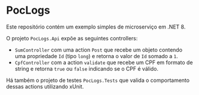 # PocLogs
Este repositório contém um exemplo simples de microserviço em .NET 8.

O projeto `PocLogs.Api` expõe as seguintes controllers:

- `SumController` com uma action `Post` que recebe um objeto contendo uma propriedade `Id` (tipo `long`) e retorna o valor de `Id` somado a `1`.
- `CpfController` com a action `validate` que recebe um CPF em formato de string e retorna `true` ou `false` indicando se o CPF é válido.

Há também o projeto de testes `PocLogs.Tests` que valida o comportamento dessas actions utilizando xUnit.
